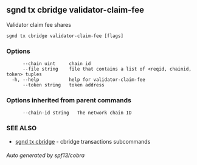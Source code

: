 ## sgnd tx cbridge validator-claim-fee

Validator claim fee shares

```
sgnd tx cbridge validator-claim-fee [flags]
```

### Options

```
      --chain uint     chain id
      --file string    file that contains a list of <reqid, chainid, token> tuples
  -h, --help           help for validator-claim-fee
      --token string   token address
```

### Options inherited from parent commands

```
      --chain-id string   The network chain ID
```

### SEE ALSO

* [sgnd tx cbridge](sgnd_tx_cbridge.md)	 - cbridge transactions subcommands

###### Auto generated by spf13/cobra
